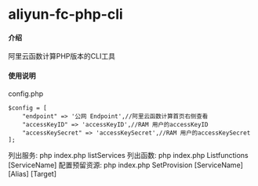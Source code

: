 # aliyun-fc-php-cli

#### 介绍
阿里云函数计算PHP版本的CLI工具


#### 使用说明
config.php
```
$config = [
    "endpoint" => '公网 Endpoint',//阿里云函数计算首页右侧查看
    "accessKeyID" => 'accessKeyID',//RAM 用户的accessKeyID
    "accessKeySecret" => 'accessKeySecret',//RAM 用户的accessKeySecret
];
```


列出服务: php index.php listServices
列出函数: php index.php Listfunctions [ServiceName]
配置预留资源: php index.php SetProvision [ServiceName] [Alias] [Target]
